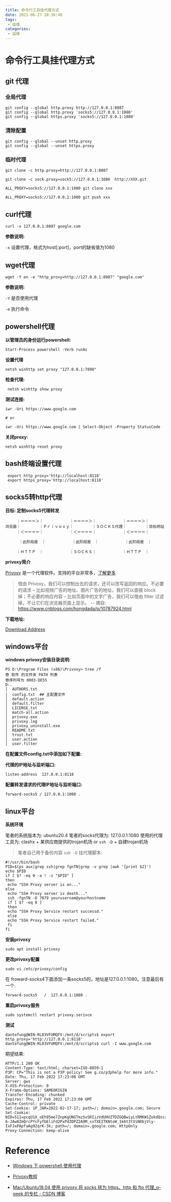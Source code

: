 ```yaml
---
title: 命令行工具挂代理方式
date: 2021-06-27 10:36:48
tags:
 - 运维
categories:
 - 运维
---
```


# 命令行工具挂代理方式

## git 代理

### 全局代理
```
git config --global http.proxy http://127.0.0.1:8087
git config --global http.proxy 'socks5://127.0.0.1:1080'
git config --global https.proxy 'socks5://127.0.0.1:1080'
```
### 清除配置

```
git config --global --unset http.proxy
git config --global --unset https.proxy
```

### 临时代理
```
git clone -c http.proxy=http://127.0.0.1:8087  

git clone -c sock.proxy=sock5://127.0.0.1:1086  http://XXX.git

ALL_PROXY=socks5://127.0.0.1:1080 git clone xxx

ALL_PROXY=socks5://127.0.0.1:1080 git push xxx

```

## curl代理

```
curl -x 127.0.0.1:8087 google.com
```

**参数说明:**

`-x`  设置代理，格式为host[:port]，port的缺省值为1080

## wget代理

```
wget -Y on -e "http_proxy=http://127.0.0.1:8087" "google.com"
```

**参数说明:**

`-Y`  是否使用代理

`-e`  执行命令

## powershell代理

**以管理员的身份运行powershell:**

```
Start-Process powershell -Verb runAs
```

**设置代理**

```
netsh winhttp set proxy "127.0.0.1:7890"
```

**检查代理:**

```
 netsh winhttp show proxy
```
**测试连接:**

```
iwr -Uri https://www.google.com

# or

iwr -Uri https://www.google.com | Select-Object -Property StatusCode
```

**关闭proxy:**

```
netsh winhttp reset proxy
```

## bash终端设置代理

```
 export http_proxy='http://localhost:8118'
 export https_proxy='http://localhost:8118'
```




## socks5转http代理

**目标: 定制socks5代理转发**

```
　　　｜＝＝＝＝＞｜　　　　　　　｜＝＝＝＝＞｜　　　　　　　｜＝＝＝＝＞｜
浏览器｜　　　　　｜Ｐｒｉｖｏｘｙ｜　　　　　｜ＳＯＣＫＳ代理｜　　　　　｜目标网站
　　　｜＜＝＝＝＝｜　　　　　　　｜＜＝＝＝＝｜　　　　　　　｜＜＝＝＝＝｜

      ｜此阶段是　｜　　　　　　　｜此阶段是　｜　　　　　　　｜此阶段是　｜

　　　｜ＨＴＴＰ　｜　　　　　　　｜ＳＯＣＫＳ｜　　　　　　　｜ＨＴＴＰ　｜
```

**privoxy简介**

[Privoxy](https://www.privoxy.org/faq/installation.html#WHICHOS) 是一个代理软件。支持的平台非常多，[了解更多](https://www.privoxy.org)
> 借由 Privoxy，我们可以控制出去的请求，还可以改写返回的响应。不必要的请求 – 比如视频广告的地址、图片广告的地址，我们可以直接 block 掉；不必要的响应内容 – 比如页面中的文字广告，我们可以借由 filter 过滤掉，不让它们在浏览器页面上显示。
> -- 摘自: https://www.cnblogs.com/hongdada/p/10787924.html

**下载地址:**

[Download Address](https://sourceforge.net/projects/ijbswa/files/Win32/)


## windows平台

**windows privoxy安装目录说明:**

```
PS D:\Program Files (x86)\Privoxy> tree /f
卷 软件 的文件夹 PATH 列表
卷序列号为 0003-DE55
D:.
│  AUTHORS.txt
│  config.txt  ## 主配置文件
│  default.action
│  default.filter
│  LICENSE.txt
│  match-all.action
│  privoxy.exe
│  privoxy.log
│  privoxy_uninstall.exe
│  README.txt
│  trust.txt
│  user.action
│  user.filter
```

**在配置文件config.txt中添加如下配置:**

**代理的IP地址与监听端口:**

```
listen-address  127.0.0.1:8118
```

**配置转发请求的代理IP地址与监听端口:**

```
forward-socks5 / 127.0.0.1:1080 .
```
## linux平台

**系统环境**

笔者的系统版本为: ubuntu20.4
笔者的socks代理为: 127.0.0.1:1080
使用的代理工具为: clashx + 某供应商提供的trojan机场 or `ssh -D` + 自建trojan机场


> 笔者自己用于备份内容
`ssh -D` 挂代理脚本:

```
#!/usr/bin/bash
PID=$(ps aux|grep ssh|grep fgnTN|grep -v grep |awk '{print $2}')
echo $PID
if [ $? -eq 0 -a ! -z "$PID" ]
then
 echo "SSH Proxy server is on..."
else
 echo "SSH Proxy server is death..."
 ssh -fgnTN -D 7079 yourusernam@yourhostname
 if [ $? -eq 0 ]
 then
 echo "SSH Proxy Service restart successd."
 else
 echo "SSH Proxy Service restart failed."
 fi
fi
```

**安装privoxy**

```
sudo apt install privoxy
```

**更改privoxy配置**

```
sudo vi /etc/privoxy/config
```
在 froward-socks4下面添加一条socks5的，地址是127.0.0.1:1080。注意最后有一个.
```
forward-socks5   /  127.0.0.1:1080 .
```

**重启privoxy服务**

```
sudo systemctl restart privoxy.serivce
```

**测试**

```
dantefung@WIN-RL03VFUMQFV:/mnt/d/scripts$ export http_proxy='http://127.0.0.1:8118'
dantefung@WIN-RL03VFUMQFV:/mnt/d/scripts$ curl -I www.google.com
```

期望结果:

```
HTTP/1.1 200 OK
Content-Type: text/html; charset=ISO-8859-1
P3P: CP="This is not a P3P policy! See g.co/p3phelp for more info."
Date: Thu, 17 Feb 2022 17:23:08 GMT
Server: gws
X-XSS-Protection: 0
X-Frame-Options: SAMEORIGIN
Transfer-Encoding: chunked
Expires: Thu, 17 Feb 2022 17:23:08 GMT
Cache-Control: private
Set-Cookie: 1P_JAR=2022-02-17-17; path=/; domain=.google.com; Secure
Set-Cookie: NID=511=pcqU1X_oEh95me7ZnpKgUNGTmzSvSRIizVdUHVZTDZGQBwiyLtRMKW1ZokdQsczrA0TeX8EmEV2OpihlqPgK-6-JAw8ZmQrcPYcFyfbEliFd2PxPdZOPZ2A9M_svTXEITKNtoW_1k6t3tViNObjVly-IxFJxPApfaAg92qrK-3k; path=/; domain=.google.com; HttpOnly
Proxy-Connection: keep-alive
```




# Reference

- [Windows 下 powershell 使用代理](https://www.jianshu.com/p/e2a144e42bf9)

- [Privoxy教程](https://web.archive.org/web/20220106110033/https://www.cnblogs.com/hongdada/p/10787924.html)

- [Mac/Ubuntu18.04 使用 privoxy 将 socks 转为 https、http 和 ftp 代理_α-geek 的专栏 - CSDN 博客](https://blog.csdn.net/gongchenyu/article/details/80482981)


